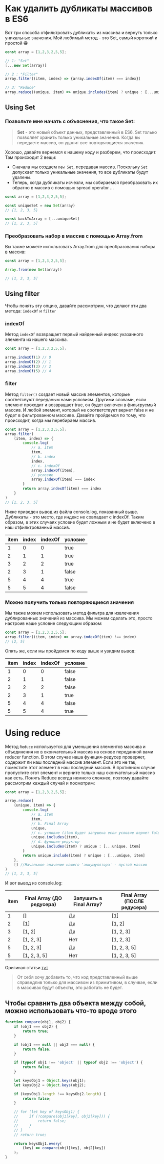 # Как удалить дубликаты массивов в ES6

Вот три способа отфильтровать дубликаты из массива и вернуть только уникальные значения.
Мой любимый метод - это Set, самый короткий и простой 😁

```javascript
const array = [1,2,3,2,5,5];

// 1: "Set"
[...new Set(array)]

// 2 : "Filter"
array.filter((item, index) => {array.indexOf(item) === index})

// 3: "Reduce"
array.reduce((unique, item) => unique.includes(item) ? unique : [...unique, item], [])
```

## Using Set

### Позвольте мне начать с объяснения, что такое Set:

> **Set** - это новый объект данных, представленный в ES6. Set только позволяет хранить только уникальные значения.
> Когда вы передаете массив, он удалит все повторяющиеся значения.

Хорошо, давайте вернемся к нашему коду и разберем, что происходит. Там происходит 2 вещи:
- Сначала мы создаем `new Set`, передавая массив. Поскольку `Set` допускает только уникальные значения, то все дубликаты будут удалены.
- Теперь, когда дубликаты исчезли, мы собираемся преобразовать их обратно в массив с помощью spread operator ...

```javascript
const array = [1,2,3,2,5,5];

const uniqueSet = new Set(array)
// {1, 2, 3, 5}

const backToArray = [...uniqueSet]
// [1, 2, 3, 5]
```

### Преобразовать набор в массив с помощью Array.from

Вы также можете использовать Array.from для преобразования набора в массив:

```javascript
const array = [1,2,3,2,5,5];

Array.from(new Set(array))

// [1, 2, 3, 5]
```

## Using filter

Чтобы понять эту опцию, давайте рассмотрим, что делают эти два метода: `indexOf` и `filter`

### indexOf

Метод `indexOf` возвращает первый найденный индекс указанного элемента из нашего массива.

```javascript
const array = [1,2,3,2,5,5];

array.indexOf(1) // 0
array.indexOf(2) // 1
array.indexOf(3) // 2
array.indexOf(5) // 4

```

### filter

Метод `filter()` создает новый массив элементов, которые соответсвуют переданым нами условиям.
Другими словами, если элемент проходит и возвращает true, он будет включен в фильтруемый массив. И любой элемент, который не соответствует вернет false и не будет в фильтрованном массиве.
Давайте пройдемся по тому, что происходит, когда мы перебираем массив.

```javascript
const array = [1,2,3,2,5,5];
array.filter(
    (item, index) => {
        console.log(
            // a. item
            item,
            // b. index
            index,
            // c. indexOf
            array.indexOf(item),
            // условие
            array.indexOf(item) === index
        )
        return array.indexOf(item) === index
    }
)
// [1, 2, 3, 5]
```

Ниже приведен вывод из файла console.log, показанный выше. Дубликаты - это место, где индекс не совпадает с indexOf. Таким образом, в этих случаях условие будет ложным и не будет включено в наш отфильтрованный массив.

| item | index | indexOf | условие |
|------|-------|---------|---------|
| 1    | 0     | 0       | true    |
| 2    | 1     | 1       | true    |
| 3    | 2     | 2       | true    |
| 2    | 3     | 1       | false   |
| 5    | 4     | 4       | true    |
| 5    | 5     | 4       | false   |

### Можно получить только повторяющиеся значения

Мы также можем использовать метод фильтра для извлечения дублированных значений из массива. Мы можем сделать это, просто настроив наше условие следующим образом:

```javascript
const array = [1,2,3,2,5,5];
array.filter((item, index) => array.indexOf(item) !== index)
// [2, 5]
```

Опять же, если мы пройдемся по коду выше и увидим вывод:

| item | index | indexOf | условие |
|------|-------|---------|---------|
| 1    | 0     | 0       | false   |
| 2    | 1     | 1       | false   |
| 3    | 2     | 2       | false   |
| 2    | 3     | 1       | true    |
| 5    | 4     | 4       | false   |
| 5    | 5     | 4       | true    |

# Using reduce

Метод `Reduce` используется для уменьшения элементов массива и объединения их в окончательный массив на основе переданной вами reducer function.
В этом случае наша функция-редусер проверяет, содержит ли наш последний массив элемент. Если это не так, поместите этот элемент в наш последний массив. В противном случае пропустите этот элемент и верните только наш окончательный массив как есть.
Понять Reduce всегда немного сложнее, поэтому давайте рассмотрим каждый случай и посмотрим:

```javascript
const array = [1,2,3,2,5,5];

array.reduce(
    (unique, item) => {
        console.log(
            // a. item
            item,
            // b. Final Array
            unique,
            // c. условие (item будет запушена если условие вернет false)
            unique.includes(item),
            // d. функция-редуктор
            unique.includes(item) ? unique : [...unique, item]
        )
        return unique.include(item) ? unique : [...unique, item]
    },
    [] //Начальное значение нашего 'аккумулятора' - пустой массив
)
// [1, 2, 3, 5]
```

И вот вывод из console.log:

| item | Final Array (ДО редусера) | Запушить в Final Array? | Final Array (ПОСЛЕ редусера) |
|------|---------------------------|-------------------------|------------------------------|
| 1    | []                        | Да                      | [1]                          |
| 2    | [1]                       | Да                      | [1, 2]                       |
| 3    | [1, 2]                    | Да                      | [1, 2, 3]                    |
| 2    | [1, 2, 3]                 | Нет                     | [1, 2, 3]                    |
| 5    | [1, 2, 3]                 | Да                      | [1, 2, 3, 5]                 |
| 5    | [1, 2, 3, 5]              | Нет                     | [1, 2, 3, 5]                 |

Оригинал статьи [тут](https://medium.com/dailyjs/how-to-remove-array-duplicates-in-es6-5daa8789641c)

>От себя хочу добавить то, что код представленный выше справедлив только для массивом из примитивом,
>в случвае, если в массивах будут объекты, это работать не будет.

## Чтобы сравнить два объекта между собой, можно использовать что-то вроде этого

```javascript
function compare(obj1, obj2) {
    if (obj1 === obj2) {
        return true;
    }

    if (obj1 === null || obj2 === null) {
        return false;
    }

    if (typeof obj1 !== 'object' || typeof obj2 !== 'object') {
        return false;
    }

    let keysObj1 = Object.keys(obj1);
    let keysObj2 = Object.keys(obj2);

    if (keysObj1.length !== keysObj2.length) {
        return false;
    }

    // for (let key of keysObj1) {
    //     if (!compare(obj1[key], obj2[key])) {
    //         return false;
    //     }
    // }
    // return true;

    return keysObj1.every(
        (key) => compare(obj1[key], obj2[key])
    );
}
```
